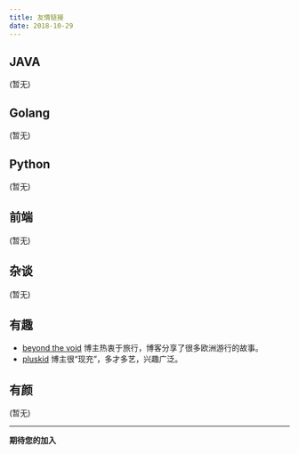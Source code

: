 ```yaml
---
title: 友情链接
date: 2018-10-29
---
```

## JAVA

(暂无)

## Golang

(暂无)

## Python

(暂无)

## 前端

(暂无)

## 杂谈

(暂无)

## 有趣

- [beyond the void](https://www.byvoid.com/) 博主热衷于旅行，博客分享了很多欧洲游行的故事。
- [pluskid](http://freemind.pluskid.org/) 博主很“现充”，多才多艺，兴趣广泛。

## 有颜

(暂无)

---
**期待您的加入**


